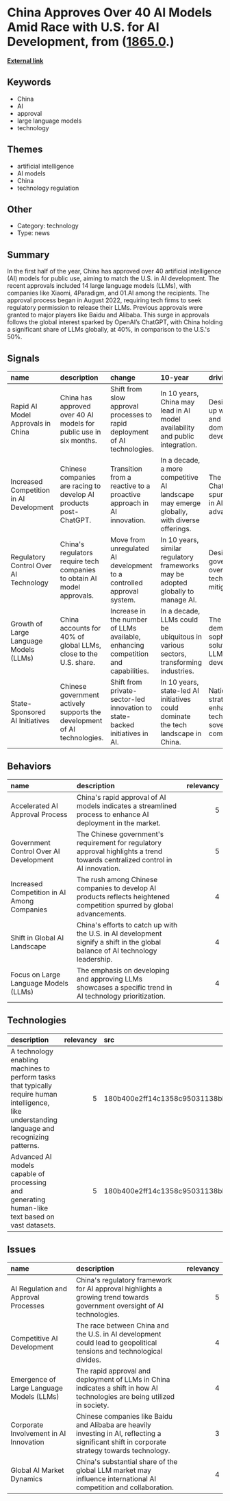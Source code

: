 # __China Approves Over 40 AI Models Amid Race with U.S. for AI Development__, from ([1865.0](https://kghosh.substack.com/p/1865.0).)

__[External link](https://www.oodaloop.com/briefs/2024/01/29/china-approves-over-40-ai-models-for-public-use-in-past-six-months/)__



## Keywords

* China
* AI
* approval
* large language models
* technology

## Themes

* artificial intelligence
* AI models
* China
* technology regulation

## Other

* Category: technology
* Type: news

## Summary

In the first half of the year, China has approved over 40 artificial intelligence (AI) models for public use, aiming to match the U.S. in AI development. The recent approvals included 14 large language models (LLMs), with companies like Xiaomi, 4Paradigm, and 01.AI among the recipients. The approval process began in August 2022, requiring tech firms to seek regulatory permission to release their LLMs. Previous approvals were granted to major players like Baidu and Alibaba. This surge in approvals follows the global interest sparked by OpenAI’s ChatGPT, with China holding a significant share of LLMs globally, at 40%, in comparison to the U.S.'s 50%.

## Signals

| name                                    | description                                                              | change                                                                            | 10-year                                                                                   | driving-force                                                               |   relevancy |
|:----------------------------------------|:-------------------------------------------------------------------------|:----------------------------------------------------------------------------------|:------------------------------------------------------------------------------------------|:----------------------------------------------------------------------------|------------:|
| Rapid AI Model Approvals in China       | China has approved over 40 AI models for public use in six months.       | Shift from slow approval processes to rapid deployment of AI technologies.        | In 10 years, China may lead in AI model availability and public integration.              | Desire to catch up with the U.S. and establish dominance in AI development. |           4 |
| Increased Competition in AI Development | Chinese companies are racing to develop AI products post-ChatGPT.        | Transition from a reactive to a proactive approach in AI innovation.              | In a decade, a more competitive AI landscape may emerge globally, with diverse offerings. | The success of ChatGPT has spurred urgency in AI advancements.              |           4 |
| Regulatory Control Over AI Technology   | China's regulators require tech companies to obtain AI model approvals.  | Move from unregulated AI development to a controlled approval system.             | In 10 years, similar regulatory frameworks may be adopted globally to manage AI.          | Desire for governance and oversight of AI technology to mitigate risks.     |           5 |
| Growth of Large Language Models (LLMs)  | China accounts for 40% of global LLMs, close to the U.S. share.          | Increase in the number of LLMs available, enhancing competition and capabilities. | In a decade, LLMs could be ubiquitous in various sectors, transforming industries.        | The increasing demand for sophisticated AI solutions fuels LLM development. |           4 |
| State-Sponsored AI Initiatives          | Chinese government actively supports the development of AI technologies. | Shift from private-sector-led innovation to state-backed initiatives in AI.       | In 10 years, state-led AI initiatives could dominate the tech landscape in China.         | National strategy to enhance technological sovereignty and competitiveness. |           5 |

## Behaviors

| name                                        | description                                                                                                                    |   relevancy |
|:--------------------------------------------|:-------------------------------------------------------------------------------------------------------------------------------|------------:|
| Accelerated AI Approval Process             | China's rapid approval of AI models indicates a streamlined process to enhance AI deployment in the market.                    |           5 |
| Government Control Over AI Development      | The Chinese government's requirement for regulatory approval highlights a trend towards centralized control in AI innovation.  |           5 |
| Increased Competition in AI Among Companies | The rush among Chinese companies to develop AI products reflects heightened competition spurred by global advancements.        |           4 |
| Shift in Global AI Landscape                | China's efforts to catch up with the U.S. in AI development signify a shift in the global balance of AI technology leadership. |           4 |
| Focus on Large Language Models (LLMs)       | The emphasis on developing and approving LLMs showcases a specific trend in AI technology prioritization.                      |           4 |

## Technologies

| description                                                                                                                                      |   relevancy | src                              |
|:-------------------------------------------------------------------------------------------------------------------------------------------------|------------:|:---------------------------------|
| A technology enabling machines to perform tasks that typically require human intelligence, like understanding language and recognizing patterns. |           5 | 180b400e2ff14c1358c95031138bbe47 |
| Advanced AI models capable of processing and generating human-like text based on vast datasets.                                                  |           5 | 180b400e2ff14c1358c95031138bbe47 |

## Issues

| name                                      | description                                                                                                                                    |   relevancy |
|:------------------------------------------|:-----------------------------------------------------------------------------------------------------------------------------------------------|------------:|
| AI Regulation and Approval Processes      | China's regulatory framework for AI approval highlights a growing trend towards government oversight of AI technologies.                       |           5 |
| Competitive AI Development                | The race between China and the U.S. in AI development could lead to geopolitical tensions and technological divides.                           |           4 |
| Emergence of Large Language Models (LLMs) | The rapid approval and deployment of LLMs in China indicates a shift in how AI technologies are being utilized in society.                     |           4 |
| Corporate Involvement in AI Innovation    | Chinese companies like Baidu and Alibaba are heavily investing in AI, reflecting a significant shift in corporate strategy towards technology. |           3 |
| Global AI Market Dynamics                 | China's substantial share of the global LLM market may influence international AI competition and collaboration.                               |           4 |